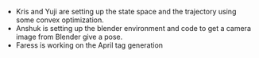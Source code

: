 * Kris and Yuji are setting up the state space and the trajectory using some convex optimization.
* Anshuk is setting up the blender environment and code to get a camera image from Blender give a pose.
* Faress is working on the April tag generation
  